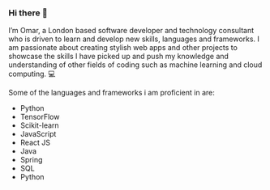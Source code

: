 ### Hi there 👋

<!--
**OmarKarame/OmarKarame** is a ✨ _special_ ✨ repository because its `README.md` (this file) appears on your GitHub profile.

Here are some ideas to get you started:

- 🔭 I’m currently working on ...
- 🌱 I’m currently learning ...
- 👯 I’m looking to collaborate on ...
- 🤔 I’m looking for help with ...
- 💬 Ask me about ...
- 📫 How to reach me: ...
- 😄 Pronouns: ...
- ⚡ Fun fact: ...
-->

I’m Omar, a London based software developer and technology consultant who is driven to learn and develop new skills, languages and frameworks. I am passionate about creating stylish web apps and other projects to showcase the skills I have picked up and push my knowledge and understanding of other fields of coding such as machine learning and cloud computing. 💻

Some of the languages and frameworks i am proficient in are:

- Python
- TensorFlow
- Scikit-learn
- JavaScript
- React JS
- Java
- Spring
- SQL
- Python


